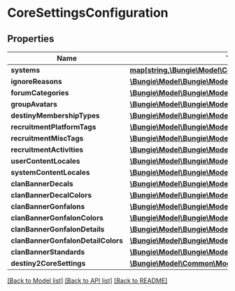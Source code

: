 # CoreSettingsConfiguration

## Properties
Name | Type | Description | Notes
------------ | ------------- | ------------- | -------------
**systems** | [**map[string,\Bungie\Model\Common\Models\CoreSystem]**](CoreSystem.md) |  | [optional] 
**ignoreReasons** | [**\Bungie\Model\\Bungie\Model\Common\Models\CoreSetting[]**](CoreSetting.md) |  | [optional] 
**forumCategories** | [**\Bungie\Model\\Bungie\Model\Common\Models\CoreSetting[]**](CoreSetting.md) |  | [optional] 
**groupAvatars** | [**\Bungie\Model\\Bungie\Model\Common\Models\CoreSetting[]**](CoreSetting.md) |  | [optional] 
**destinyMembershipTypes** | [**\Bungie\Model\\Bungie\Model\Common\Models\CoreSetting[]**](CoreSetting.md) |  | [optional] 
**recruitmentPlatformTags** | [**\Bungie\Model\\Bungie\Model\Common\Models\CoreSetting[]**](CoreSetting.md) |  | [optional] 
**recruitmentMiscTags** | [**\Bungie\Model\\Bungie\Model\Common\Models\CoreSetting[]**](CoreSetting.md) |  | [optional] 
**recruitmentActivities** | [**\Bungie\Model\\Bungie\Model\Common\Models\CoreSetting[]**](CoreSetting.md) |  | [optional] 
**userContentLocales** | [**\Bungie\Model\\Bungie\Model\Common\Models\CoreSetting[]**](CoreSetting.md) |  | [optional] 
**systemContentLocales** | [**\Bungie\Model\\Bungie\Model\Common\Models\CoreSetting[]**](CoreSetting.md) |  | [optional] 
**clanBannerDecals** | [**\Bungie\Model\\Bungie\Model\Common\Models\CoreSetting[]**](CoreSetting.md) |  | [optional] 
**clanBannerDecalColors** | [**\Bungie\Model\\Bungie\Model\Common\Models\CoreSetting[]**](CoreSetting.md) |  | [optional] 
**clanBannerGonfalons** | [**\Bungie\Model\\Bungie\Model\Common\Models\CoreSetting[]**](CoreSetting.md) |  | [optional] 
**clanBannerGonfalonColors** | [**\Bungie\Model\\Bungie\Model\Common\Models\CoreSetting[]**](CoreSetting.md) |  | [optional] 
**clanBannerGonfalonDetails** | [**\Bungie\Model\\Bungie\Model\Common\Models\CoreSetting[]**](CoreSetting.md) |  | [optional] 
**clanBannerGonfalonDetailColors** | [**\Bungie\Model\\Bungie\Model\Common\Models\CoreSetting[]**](CoreSetting.md) |  | [optional] 
**clanBannerStandards** | [**\Bungie\Model\\Bungie\Model\Common\Models\CoreSetting[]**](CoreSetting.md) |  | [optional] 
**destiny2CoreSettings** | [**\Bungie\Model\Common\Models\Destiny2CoreSettings**](Destiny2CoreSettings.md) |  | [optional] 

[[Back to Model list]](../README.md#documentation-for-models) [[Back to API list]](../README.md#documentation-for-api-endpoints) [[Back to README]](../README.md)


